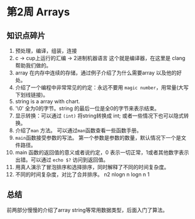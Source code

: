 # 第2周 Arrays

## 知识点碎片

1. 预处理，编译，组装，连接
2. c -> cup上运行的汇编 -> 2进制机器语言  这个就是编译器，在这里是 clang 帮助我们做的。
3. array 在内存中连续的存储，通过例子介绍了为什么需要array 以及他的好处。
4. 介绍了一个编程中非常常见的约定：永远不要用 `magic number`，用常量(大写下划线链接)。
5. string is a array with chart.
6. '\0' 全为0的字节。string 的最后一位是全0的字节来表示结束。
7. 显示转换：可以通过 `(int)` 将string转换成 int; 或者一些情况下也可以隐式转换。
8. 介绍了`man` 方法。 可以通过`man`函数查看一些函数手册。
9. `main`函数接受参数的写法。 第一个参数是参数的数量，默认情况下一个是文件路径。
10. main 函数的返回值的意义或者说约定，0 表示一切正常，1或者其他数字表示出错。可以通过 `echo $?` 访问到返回值。
11. 用真人演示了冒泡排序和选择排序，同时解释了不同的时间复杂度。
12. 不同的时间复杂度，对比了合并排序。 n2 nlogn n logn n 1 


## 总结

前两部分慢慢的介绍了array string等常用数据类型，后面入门了算法。
